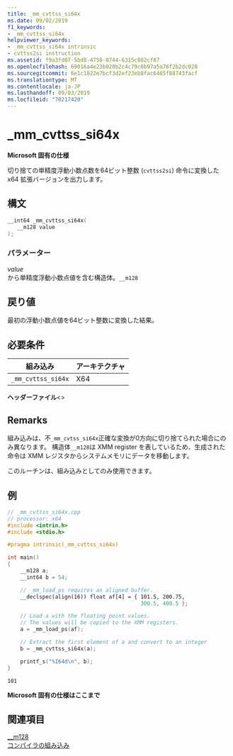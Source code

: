 ```yaml
---
title: _mm_cvttss_si64x
ms.date: 09/02/2019
f1_keywords:
- _mm_cvttss_si64x
helpviewer_keywords:
- _mm_cvttss_si64x intrinsic
- cvttss2si instruction
ms.assetid: f9a3fd07-5bd8-4758-8744-6315c082cf87
ms.openlocfilehash: 69016a4e23b020b2c4c79c6b97a5a76f2b2dc028
ms.sourcegitcommit: 6e1c1822e7bcf3d2ef23eb8fac6465f88743facf
ms.translationtype: MT
ms.contentlocale: ja-JP
ms.lasthandoff: 09/03/2019
ms.locfileid: "70217420"
---
```

# <a name="_mm_cvttss_si64x"></a>_mm_cvttss_si64x

**Microsoft 固有の仕様**

切り捨ての単精度浮動小数点数を64ビット整数 (`cvttss2si`) 命令に変換した x64 拡張バージョンを出力します。

## <a name="syntax"></a>構文

```C
__int64 _mm_cvttss_si64x(
   __m128 value
);
```

### <a name="parameters"></a>パラメーター

*value*\
から単精度浮動小数点値を含む構造体。`__m128`

## <a name="return-value"></a>戻り値

最初の浮動小数点値を64ビット整数に変換した結果。

## <a name="requirements"></a>必要条件

|組み込み|アーキテクチャ|
|---------------|------------------|
|`_mm_cvttss_si64x`|X64|

**ヘッダーファイル**\<>

## <a name="remarks"></a>Remarks

組み込みは、不`_mm_cvtss_si64x`正確な変換が0方向に切り捨てられた場合にのみ異なります。 構造体`__m128`は XMM register を表しているため、生成された命令は XMM レジスタからシステムメモリにデータを移動します。

このルーチンは、組み込みとしてのみ使用できます。

## <a name="example"></a>例

```cpp
// _mm_cvttss_si64x.cpp
// processor: x64
#include <intrin.h>
#include <stdio.h>

#pragma intrinsic(_mm_cvttss_si64x)

int main()
{
    __m128 a;
    __int64 b = 54;

    // _mm_load_ps requires an aligned buffer.
    __declspec(align(16)) float af[4] = { 101.5, 200.75,
                                          300.5, 400.5 };

    // Load a with the floating point values.
    // The values will be copied to the XMM registers.
    a = _mm_load_ps(af);

    // Extract the first element of a and convert to an integer
    b = _mm_cvttss_si64x(a);

    printf_s("%I64d\n", b);
}
```

```Output
101
```

**Microsoft 固有の仕様はここまで**

## <a name="see-also"></a>関連項目

[__m128](../cpp/m128.md)\
[コンパイラの組み込み](../intrinsics/compiler-intrinsics.md)
